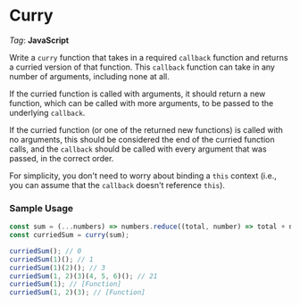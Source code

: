 # Curry

_Tag_: **JavaScript**

Write a `curry` function that takes in a required `callback` function and returns a curried version of that function. This `callback` function can take in any number of arguments, including none at all.

If the curried function is called with arguments, it should return a new function, which can be called with more arguments, to be passed to the underlying `callback`.

If the curried function (or one of the returned new functions) is called with no arguments, this should be considered the end of the curried function calls, and the `callback` should be called with every argument that was passed, in the correct order.

For simplicity, you don't need to worry about binding a `this` context (i.e., you can assume that the `callback` doesn't reference `this`).

### Sample Usage

```javascript
const sum = (...numbers) => numbers.reduce((total, number) => total + number, 0);
const curriedSum = curry(sum);

curriedSum(); // 0
curriedSum(1)(); // 1
curriedSum(1)(2)(); // 3
curriedSum(1, 2)(3)(4, 5, 6)(); // 21
curriedSum(1); // [Function]
curriedSum(1, 2)(3); // [Function]
```
